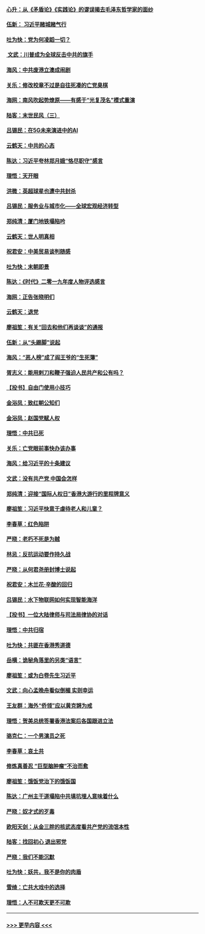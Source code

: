 #### [心升：从《矛盾论》《实践论》的谬误揭去毛泽东哲学家的面纱](../pages/nsc993/n11736962.md?t=12212244) 
#### [伍新： 习近平赌城赌气行](../pages/nsc993/n11736929.md?t=12212244) 
#### [吐为快：党为何凌蹈一切？](../pages/nsc993/n11736915.md?t=12212244) 
#### [ 文武：川普成为全球反击中共的旗手](../pages/nsc993/n11736882.md?t=12212244) 
#### [海风：中共废港立澳成闹剧](../pages/nsc993/n11735857.md?t=12212244) 
#### [关乐：修改校章不过是自往死凑的亡党臭棋](../pages/nsc993/n11735097.md?t=12212244) 
#### [海网：南风吹起势燎原——有感于“光复茂名”模式重演](../pages/nsc993/n11732308.md?t=12212244) 
#### [陆客：末世民风（三）](../pages/nsc993/n11732211.md?t=12212244) 
#### [吕锡民：在5G未来演进中的AI](../pages/nsc993/n11730010.md?t=12212244) 
#### [云鹤天：中共的心态](../pages/nsc993/n11729906.md?t=12212244) 
#### [陈达：习近平夸林郑月娥“恪尽职守”感言](../pages/nsc993/n11729881.md?t=12212244) 
#### [理悟：天开眼](../pages/nsc993/n11729699.md?t=12212244) 
#### [洪微：英超球星也遭中共封杀](../pages/nsc993/n11727243.md?t=12212244) 
#### [吕锡民：服务业与城市化——全球宏观经济转型](../pages/nsc993/n11725845.md?t=12212244) 
#### [郑纯清：厦门地铁塌陷吟](../pages/nsc993/n11725813.md?t=12212244) 
#### [云鹤天：世人明真相](../pages/nsc993/n11725621.md?t=12212244) 
#### [祝君安：中美贸易谈判随感](../pages/nsc993/n11725609.md?t=12212244) 
#### [吐为快：末朝即景](../pages/nsc993/n11723365.md?t=12212244) 
#### [陈达：《时代》二零一九年度人物评选感言](../pages/nsc993/n11723337.md?t=12212244) 
#### [海网：正告张晓明们](../pages/nsc993/n11723228.md?t=12212244) 
#### [云鹤天：退党](../pages/nsc993/n11723056.md?t=12212244) 
#### [廖祖笙：有关“回去和他们再谈谈”的通报](../pages/nsc993/n11722442.md?t=12212244) 
#### [伍新：从“头踢脚”说起](../pages/nsc993/n11722429.md?t=12212244) 
#### [海风：“恶人榜”成了阎王爷的“生死簿”](../pages/nsc993/n11722272.md?t=12212244) 
#### [胥志义：能用剌刀和鞭子强迫人民共产和公有吗？](../pages/nsc993/n11720569.md?t=12212244) 
#### [【投书】自由门使用小技巧](../pages/nsc993/n11720180.md?t=12212244) 
#### [金浴凤：致红朝公知们](../pages/nsc993/n11720563.md?t=12212244) 
#### [金浴凤：赵国党赋人权](../pages/nsc993/n11720533.md?t=12212244) 
#### [理悟：中共已死](../pages/nsc993/n11720233.md?t=12212244) 
#### [关乐：亡党眼前事快办该办事](../pages/nsc993/n11719160.md?t=12212244) 
#### [海风：给习近平的十条建议](../pages/nsc993/n11717616.md?t=12212244) 
#### [文武：没有共产党 中国会怎样](../pages/nsc993/n11717584.md?t=12212244) 
#### [郑纯清：迎接“国际人权日”香港大游行的里程牌意义](../pages/nsc993/n11717417.md?t=12212244) 
#### [廖祖笙：习近平快意于虐待老人和儿童？](../pages/nsc993/n11715313.md?t=12212244) 
#### [李春草：红色陷阱](../pages/nsc993/n11715029.md?t=12212244) 
#### [严晓：老朽不死是为贼](../pages/nsc993/n11712910.md?t=12212244) 
#### [林忌：反抗运动要作持久战](../pages/nsc993/n11712623.md?t=12212244) 
#### [严晓：从何君尧册封博士说起](../pages/nsc993/n11712465.md?t=12212244) 
#### [祝君安：木兰花·辛酸的回归](../pages/nsc993/n11712381.md?t=12212244) 
#### [吕锡民：水下物联网如何实现智能海洋](../pages/nsc993/n11711158.md?t=12212244) 
#### [【投书】一位大陆律师与司法局律协的对话](../pages/nsc993/n11709675.md?t=12212244) 
#### [理悟：中共归宿](../pages/nsc993/n11710059.md?t=12212244) 
#### [吐为快：共匪在香港秀道德](../pages/nsc993/n11709979.md?t=12212244) 
#### [岳横：诡秘角落里的另类“语言”](../pages/nsc993/n11709792.md?t=12212244) 
#### [廖祖笙：或为白卷先生习近平](../pages/nsc993/n11708330.md?t=12212244) 
#### [文武：向心孟晚舟看似倒楣 实则幸运](../pages/nsc993/n11708236.md?t=12212244) 
#### [王友群：海外“侨领”应以黄克锵为戒](../pages/nsc993/n11706176.md?t=12212244) 
#### [理悟：贺美总统签署香港法案后各国跟进立法](../pages/nsc993/n11706853.md?t=12212244) 
#### [骆克仁：一个男演员之死](../pages/nsc993/n11706677.md?t=12212244) 
#### [李春草：哀土共](../pages/nsc993/n11706255.md?t=12212244) 
#### [修炼真善忍 “巨型脑肿瘤”不治而愈](../pages/nsc993/n11705340.md?t=12212244) 
#### [廖祖笙：饿饭党治下的饿饭国](../pages/nsc993/n11705085.md?t=12212244) 
#### [陈达：广州主干道塌陷中共填坑埋人意味着什么](../pages/nsc993/n11705046.md?t=12212244) 
#### [严晓：奴才式的歹毒](../pages/nsc993/n11704826.md?t=12212244) 
#### [欧阳天剑：从金三胖的核武态度看共产党的流氓本性](../pages/nsc993/n11702238.md?t=12212244) 
#### [陆客：找回初心 退出邪党](../pages/nsc993/n11702213.md?t=12212244) 
#### [严晓：我们不能沉默](../pages/nsc993/n11702110.md?t=12212244) 
#### [吐为快：妖共，我不是你的肉盾](../pages/nsc993/n11701366.md?t=12212244) 
#### [雪绮：亡共大戏中的选择](../pages/nsc993/n11699922.md?t=12212244) 
#### [理悟：人不可欺天更不可欺](../pages/nsc993/n11699657.md?t=12212244) 

----
#### [ >>> 更早内容 <<< ](../indexes/nsc993-earlier.md)
